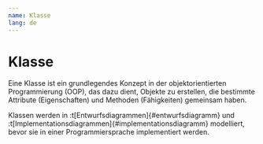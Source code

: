 ```yaml
---
name: Klasse
lang: de
---
```


# Klasse

Eine Klasse ist ein grundlegendes Konzept in der objektorientierten Programmierung (OOP), das dazu dient, Objekte zu erstellen, die bestimmte Attribute (Eigenschaften) und Methoden (Fähigkeiten) gemeinsam haben.

Klassen werden in :t[Entwurfsdiagrammen]{#entwurfsdiagramm} und :t[Implementationsdiagrammen]{#implementationsdiagramm} modelliert, bevor sie in einer Programmiersprache implementiert werden.